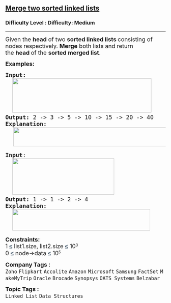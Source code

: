 <h2><a href="https://www.geeksforgeeks.org/problems/merge-two-sorted-linked-lists/1?utm_source=chatgpt.com">Merge two sorted linked lists</a></h2><h3>Difficulty Level : Difficulty: Medium</h3><hr><div class="problems_problem_content__Xm_eO"><p><span style="font-size: 18px;">Given the <strong>head</strong> of two&nbsp;<strong>sorted linked lists&nbsp;</strong>consisting of nodes respectively. <strong>Merge</strong>&nbsp;both lists and return the&nbsp;<strong>head&nbsp;</strong>of the&nbsp;<strong>sorted merged list</strong>.</span></p>
<p><span style="font-size: 18px;"><strong>Examples:</strong></span></p>
<pre><span style="font-size: 18px;"><strong>Input:<br></strong>  <img src="https://media.geeksforgeeks.org/img-practice/prod/addEditProblem/700176/Web/Other/blobid0_1755952530.webp" width="437" height="108"><br><strong>Output: </strong>2 -&gt; 3 -&gt; 5 -&gt; 10 -&gt; 15 -&gt; 20 -&gt; 40<strong>
Explanation:<br></strong></span>   <img src="https://media.geeksforgeeks.org/img-practice/prod/addEditProblem/700176/Web/Other/blobid1_1755952582.webp" width="592" height="60"></pre>
<pre><span style="font-size: 18px;"><strong>Input</strong>:<br>  <img src="https://media.geeksforgeeks.org/img-practice/prod/addEditProblem/700176/Web/Other/blobid2_1755952649.webp" width="320" height="114"><br><strong>Output: </strong>1 -&gt; 1 -&gt; 2 -&gt; 4<strong>
Explanation:<br>  <img src="https://media.geeksforgeeks.org/img-practice/prod/addEditProblem/700176/Web/Other/blobid3_1755952660.webp" width="433" height="67"><br></strong></span></pre>
<p><span style="font-size: 18px;"><strong>Constraints:</strong><br>1&nbsp;</span><span style="background-color: #ffffff; color: #001d35; font-family: 'Google Sans', Arial, sans-serif; font-size: 18px;">≤ </span><span style="font-size: 18px;">list1.size, list2.size</span><span style="font-size: 18px;">&nbsp;</span><span style="background-color: #ffffff; color: #001d35; font-family: 'Google Sans', Arial, sans-serif; font-size: 18px;">≤</span><span style="font-size: 18px;">&nbsp;10</span><sup>3<br></sup><span style="font-size: 18px;">0&nbsp;</span><span style="background-color: #ffffff; color: #001d35; font-family: 'Google Sans', Arial, sans-serif; font-size: 18px;">≤ </span><span style="font-size: 18px;">node-&gt;data&nbsp;</span><span style="background-color: #ffffff; color: #001d35; font-family: 'Google Sans', Arial, sans-serif; font-size: 18px;">≤</span><span style="font-size: 18px;">&nbsp;10</span><sup>5</sup></p></div><p><span style=font-size:18px><strong>Company Tags : </strong><br><code>Zoho</code>&nbsp;<code>Flipkart</code>&nbsp;<code>Accolite</code>&nbsp;<code>Amazon</code>&nbsp;<code>Microsoft</code>&nbsp;<code>Samsung</code>&nbsp;<code>FactSet</code>&nbsp;<code>MakeMyTrip</code>&nbsp;<code>Oracle</code>&nbsp;<code>Brocade</code>&nbsp;<code>Synopsys</code>&nbsp;<code>OATS Systems</code>&nbsp;<code>Belzabar</code>&nbsp;<br><p><span style=font-size:18px><strong>Topic Tags : </strong><br><code>Linked List</code>&nbsp;<code>Data Structures</code>&nbsp;